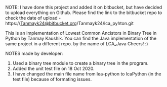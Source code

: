 NOTE: I have done this project and added it on bitbucket, but have decided to upload everything on Github. Please find the link to the bitbucket repo to check the date of upload -  https://Tanmayk24@bitbucket.org/Tanmayk24/lca_pyhton.git




This is an implementation of Lowest Common Ancistors in Binary Tree in Python by Tanmay Kaushik.
You can find the Java implementation of the same project in a different repo. by the name of LCA_Java
Cheers! :)

NOTES made by developer:

1. Used a binary tree module to create a binary tree in the program. 
2. Added the unit test file on 18 Oct 2020.
3. I have changed the main file name from lea-python to lcaPython (in the test file) because of formating issues. 
